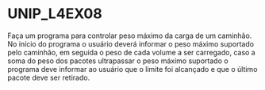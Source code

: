 # UNIP_L4EX08
Faça um programa para controlar peso máximo da carga de um caminhão. No início do programa o usuário deverá informar o peso máximo suportado pelo caminhão, em seguida o peso de cada volume a ser carregado, caso a soma do peso dos pacotes ultrapassar o peso máximo suportado o programa deve informar ao usuário que o limite foi alcançado e que o último pacote deve ser retirado.
